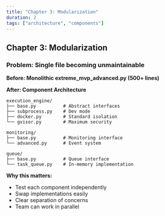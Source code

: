 ```yaml
---
title: "Chapter 3: Modularization"
duration: 2
tags: ["architecture", "components"]
---
```


## Chapter 3: Modularization
### Problem: Single file becoming unmaintainable

**Before: Monolithic extreme_mvp_advanced.py (500+ lines)**

**After: Component Architecture**
```
execution_engine/
├── base.py          # Abstract interfaces
├── subprocess.py    # Dev mode
├── docker.py        # Standard isolation
└── gvisor.py        # Maximum security

monitoring/
├── base.py          # Monitoring interface
└── advanced.py      # Event system

queue/
├── base.py          # Queue interface
└── task_queue.py    # In-memory implementation
```

**Why this matters:**
- Test each component independently
- Swap implementations easily
- Clear separation of concerns
- Team can work in parallel